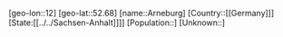 ﻿---
location: [52.68,12]
type: City
tags:
- geo/City


SpocWebEntityId: 28876
isDeleted: false
confidential: public

---
[geo-lon::12]
[geo-lat::52.68]
[name::Arneburg]
[Country::[[Germany]]]
[State:[[../../Sachsen-Anhalt]]]]
[Population::]
[Unknown::]

